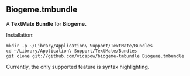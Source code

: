 Biogeme.tmbundle
---------------------

A **TextMate Bundle** for **Biogeme.**

Installation:

    mkdir -p ~/Library/Application\ Support/TextMate/Bundles
    cd ~/Library/Application\ Support/TextMate/Bundles
    git clone git://github.com/vicapow/biogeme-tmbundle Biogeme.tmbundle

Currently, the only supported feature is syntax highlighting.